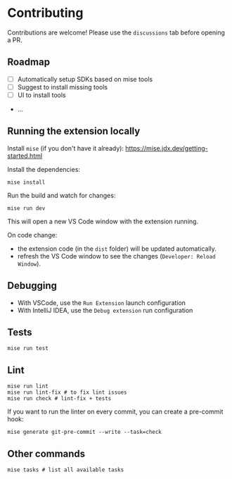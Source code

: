 # Contributing

Contributions are welcome! Please use the `discussions` tab before opening a PR.

## Roadmap

- [ ] Automatically setup SDKs based on mise tools
- [ ] Suggest to install missing tools
- [ ] UI to install tools
- ...

## Running the extension locally
Install `mise` (if you don't have it already): https://mise.jdx.dev/getting-started.html

Install the dependencies:
```shell
mise install
```

Run the build and watch for changes:
```shell
mise run dev
```
This will open a new VS Code window with the extension running.

On code change:
- the extension code (in the `dist` folder) will be updated automatically.
- refresh the VS Code window to see the changes (`Developer: Reload Window`).

## Debugging
- With VSCode, use the `Run Extension` launch configuration
- With IntelliJ IDEA, use the `Debug extension` run configuration

## Tests
```shell
mise run test
```

## Lint 
```shell
mise run lint
mise run lint-fix # to fix lint issues
mise run check # lint-fix + tests
```

If you want to run the linter on every commit, you can create a pre-commit hook:
```shell
mise generate git-pre-commit --write --task=check
```

## Other commands
```shell
mise tasks # list all available tasks
```